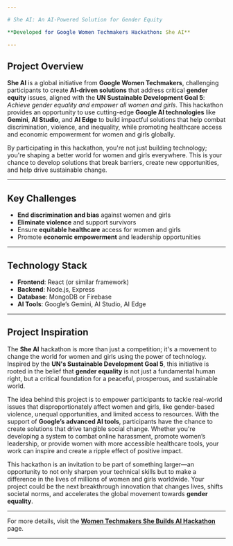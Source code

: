 ```yaml
---

# She AI: An AI-Powered Solution for Gender Equity

**Developed for Google Women Techmakers Hackathon: She AI**

---
```


## Project Overview

**She AI** is a global initiative from **Google Women Techmakers**, challenging participants to create **AI-driven solutions** that address critical **gender equity** issues, aligned with the **UN Sustainable Development Goal 5**: *Achieve gender equality and empower all women and girls*. This hackathon provides an opportunity to use cutting-edge **Google AI technologies** like **Gemini**, **AI Studio**, and **AI Edge** to build impactful solutions that help combat discrimination, violence, and inequality, while promoting healthcare access and economic empowerment for women and girls globally.

By participating in this hackathon, you're not just building technology; you're shaping a better world for women and girls everywhere. This is your chance to develop solutions that break barriers, create new opportunities, and help drive sustainable change.

---

## Key Challenges

- **End discrimination and bias** against women and girls
- **Eliminate violence** and support survivors
- Ensure **equitable healthcare** access for women and girls
- Promote **economic empowerment** and leadership opportunities

---

## Technology Stack

- **Frontend**: React (or similar framework)
- **Backend**: Node.js, Express
- **Database**: MongoDB or Firebase
- **AI Tools**: Google’s Gemini, AI Studio, AI Edge

---

## Project Inspiration

The **She AI** hackathon is more than just a competition; it's a movement to change the world for women and girls using the power of technology. Inspired by the **UN's Sustainable Development Goal 5**, this initiative is rooted in the belief that **gender equality** is not just a fundamental human right, but a critical foundation for a peaceful, prosperous, and sustainable world.

The idea behind this project is to empower participants to tackle real-world issues that disproportionately affect women and girls, like gender-based violence, unequal opportunities, and limited access to resources. With the support of **Google’s advanced AI tools**, participants have the chance to create solutions that drive tangible social change. Whether you're developing a system to combat online harassment, promote women’s leadership, or provide women with more accessible healthcare tools, your work can inspire and create a ripple effect of positive impact.

This hackathon is an invitation to be part of something larger—an opportunity to not only sharpen your technical skills but to make a difference in the lives of millions of women and girls worldwide. Your project could be the next breakthrough innovation that changes lives, shifts societal norms, and accelerates the global movement towards **gender equality**.

---

For more details, visit the **[Women Techmakers She Builds AI Hackathon](https://devpost.com/)** page.

---

